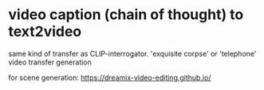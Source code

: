 # video caption (chain of thought) to text2video 

same kind of transfer as CLIP-interrogator. 'exquisite corpse' or 'telephone' video transfer generation

for scene generation: https://dreamix-video-editing.github.io/
